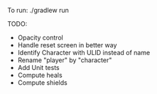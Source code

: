 To run: ./gradlew run

TODO:
- Opacity control
- Handle reset screen in better way
- Identify Character with ULID instead of name
- Rename "player" by "character"
- Add Unit tests
- Compute heals
- Compute shields
